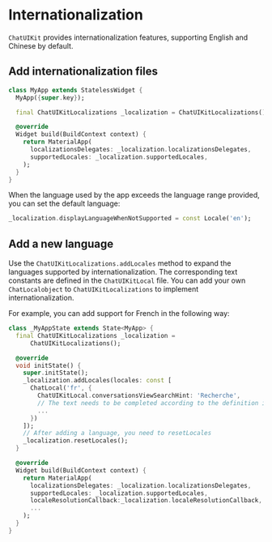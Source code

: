 # Internationalization

`ChatUIKit` provides internationalization features, supporting English and Chinese by default.

## Add internationalization files
   
```dart
class MyApp extends StatelessWidget {
  MyApp({super.key});

  final ChatUIKitLocalizations _localization = ChatUIKitLocalizations();

  @override
  Widget build(BuildContext context) {
    return MaterialApp(
      localizationsDelegates: _localization.localizationsDelegates,
      supportedLocales: _localization.supportedLocales,
    );
  }
}
```

When the language used by the app exceeds the language range provided, you can set the default language:

```dart
_localization.displayLanguageWhenNotSupported = const Locale('en');
```

## Add a new language

Use the `ChatUIKitLocalizations.addLocales` method to expand the languages supported by internationalization. The corresponding text constants are defined in the `ChatUIKitLocal` file. You can add your own `ChatLocalobject` to `ChatUIKitLocalizations` to implement internationalization.

For example, you can add support for French in the following way:

```dart
class _MyAppState extends State<MyApp> {
  final ChatUIKitLocalizations _localization =
      ChatUIKitLocalizations();

  @override
  void initState() {
    super.initState();
    _localization.addLocales(locales: const [
      ChatLocal('fr', {
        ChatUIKitLocal.conversationsViewSearchHint: 'Recherche',
        // The text needs to be completed according to the definition in ChatUIKitLocal.
        ...
      })
    ]);
    // After adding a language, you need to resetLocales
    _localization.resetLocales();
  }

  @override
  Widget build(BuildContext context) {
    return MaterialApp(
      localizationsDelegates: _localization.localizationsDelegates,
      supportedLocales: _localization.supportedLocales,
      localeResolutionCallback:_localization.localeResolutionCallback,
      ...
    );
  }
}
```